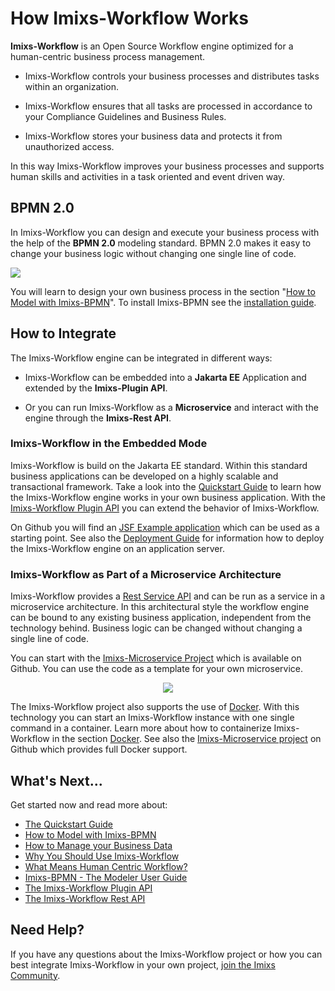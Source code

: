 # How Imixs-Workflow Works

**Imixs-Workflow** is an Open Source Workflow engine optimized for a human-centric business process management. 

 * Imixs-Workflow controls your business processes and distributes tasks within an organization. 
 
 * Imixs-Workflow ensures that all tasks are processed in accordance to your Compliance Guidelines and Business Rules.

 * Imixs-Workflow stores your business data and protects it from unauthorized access. 
 
In this way Imixs-Workflow improves your business processes and supports human skills and activities in a task oriented and event driven way. 


## BPMN 2.0

In Imixs-Workflow you can design and execute your business process with the help of the **BPMN 2.0** modeling standard. BPMN 2.0 makes it easy to change your business logic without changing one single line of code.

<img src="./images/bpmn-example01.png"  />

You will learn to design your own business process in the section "[How to Model with Imixs-BPMN](.//modelling/howto.html)". To install Imixs-BPMN see the [installation guide](./modelling/install.html).

## How to Integrate 

The Imixs-Workflow engine can be integrated in different ways: 

 * Imixs-Workflow can be embedded into a **Jakarta EE** Application and extended by the  **Imixs-Plugin API**.
 
 * Or you can run Imixs-Workflow as a **Microservice** and interact with the engine through the **Imixs-Rest API**.


### Imixs-Workflow in the Embedded Mode

Imixs-Workflow is build on the Jakarta EE standard. Within this standard business applications can be developed on a highly scalable and transactional framework. Take a look into the [Quickstart Guide](quickstart.html) to learn how the Imixs-Workflow engine works in your own business application.
With the [Imixs-Workflow Plugin API](engine/plugins/index.html) you can extend the behavior of Imixs-Workflow. 
 
On Github you will find an [JSF Example application](https://github.com/imixs/imixs-jsf-example) which can be used as a starting point.
See also the [Deployment Guide](./deployment/deployment_guide.html) for information how to deploy the Imixs-Workflow engine on an application server.  
   

### Imixs-Workflow as Part of a Microservice Architecture 

Imixs-Workflow provides a [Rest Service API](restapi/index.html) and can be run as a service in a microservice architecture. In this architectural style the workflow engine can be bound to any existing business application, independent from the technology behind. Business logic can be changed without changing a single line of code.

You can start with the [Imixs-Microservice Project](https://github.com/imixs/imixs-microservice) which is available on Github. You can use the code as a template for your own microservice. 


<center><img src="./images/docker_small_h-trans.png"  /></center>

The Imixs-Workflow project also supports the use of [Docker](https://www.docker.com/). With this technology you can start an Imixs-Workflow instance with one single command in a container. Learn more about how to containerize Imixs-Workflow in the section [Docker](docker.html). See also the [Imixs-Microservice project](https://github.com/imixs/imixs-microservice) on Github which provides full Docker support.


## What's Next...

Get started now and read more about:

 * [The Quickstart Guide](quickstart.html)
 * [How to Model with Imixs-BPMN](./modelling/howto.html)
 * [How to Manage your Business Data](./quickstart/workitem.html)
 * [Why You Should Use Imixs-Workflow](./quickstart/why.html)
 * [What Means Human Centric Workflow?](./quickstart/human.html)
 * [Imixs-BPMN - The Modeler User Guide](./modelling/index.html)
 * [The Imixs-Workflow Plugin API](./engine/plugins/index.html)
 * [The Imixs-Workflow Rest API](./restapi/index.html)


## Need Help?

If you have any questions about the Imixs-Workflow project or how you can best integrate Imixs-Workflow in your own project, 
[join the Imixs Community](https://www.imixs.org/sub_community.html).
